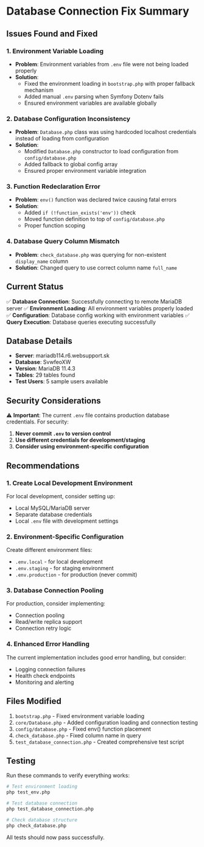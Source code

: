 # Database Connection Fix Summary

## Issues Found and Fixed

### 1. **Environment Variable Loading**
- **Problem**: Environment variables from `.env` file were not being loaded properly
- **Solution**: 
  - Fixed the environment loading in `bootstrap.php` with proper fallback mechanism
  - Added manual `.env` parsing when Symfony Dotenv fails
  - Ensured environment variables are available globally

### 2. **Database Configuration Inconsistency**
- **Problem**: `Database.php` class was using hardcoded localhost credentials instead of loading from configuration
- **Solution**: 
  - Modified `Database.php` constructor to load configuration from `config/database.php`
  - Added fallback to global config array
  - Ensured proper environment variable integration

### 3. **Function Redeclaration Error**
- **Problem**: `env()` function was declared twice causing fatal errors
- **Solution**:
  - Added `if (!function_exists('env'))` check
  - Moved function definition to top of `config/database.php`
  - Proper function scoping

### 4. **Database Query Column Mismatch**
- **Problem**: `check_database.php` was querying for non-existent `display_name` column
- **Solution**: Changed query to use correct column name `full_name`

## Current Status

✅ **Database Connection**: Successfully connecting to remote MariaDB server
✅ **Environment Loading**: All environment variables properly loaded
✅ **Configuration**: Database config working with environment variables
✅ **Query Execution**: Database queries executing successfully

## Database Details

- **Server**: mariadb114.r6.websupport.sk
- **Database**: SvwfeoXW
- **Version**: MariaDB 11.4.3
- **Tables**: 29 tables found
- **Test Users**: 5 sample users available

## Security Considerations

⚠️ **Important**: The current `.env` file contains production database credentials. For security:

1. **Never commit `.env` to version control**
2. **Use different credentials for development/staging**
3. **Consider using environment-specific configuration**

## Recommendations

### 1. Create Local Development Environment
For local development, consider setting up:
- Local MySQL/MariaDB server
- Separate database credentials
- Local `.env` file with development settings

### 2. Environment-Specific Configuration
Create different environment files:
- `.env.local` - for local development
- `.env.staging` - for staging environment
- `.env.production` - for production (never commit)

### 3. Database Connection Pooling
For production, consider implementing:
- Connection pooling
- Read/write replica support
- Connection retry logic

### 4. Enhanced Error Handling
The current implementation includes good error handling, but consider:
- Logging connection failures
- Health check endpoints
- Monitoring and alerting

## Files Modified

1. `bootstrap.php` - Fixed environment variable loading
2. `core/Database.php` - Added configuration loading and connection testing
3. `config/database.php` - Fixed env() function placement
4. `check_database.php` - Fixed column name in query
5. `test_database_connection.php` - Created comprehensive test script

## Testing

Run these commands to verify everything works:

```bash
# Test environment loading
php test_env.php

# Test database connection
php test_database_connection.php

# Check database structure
php check_database.php
```

All tests should now pass successfully.
